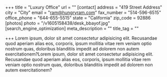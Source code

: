 +++
title = "Luxury Office"
url = ""
[contact]
address = "419 Street Address"
city = "City"
email = "ram@hungryram.com"
fax_number = "514-596-6515"
office_phone = "644-655-5515"
state = "California"
zip_code = 92886
[photos]
photo = "/v1605158438/desk_bbayof.jpg"
[search_engine_optimization]
meta_description = ""
title_tag = ""

+++
Lorem ipsum, dolor sit amet consectetur adipisicing elit. Recusandae quod aperiam alias eos, corporis, ipsum mollitia vitae rem veniam optio nostrum quas, doloribus blanditiis impedit ad dolorem non autem exercitationem?Lorem ipsum, dolor sit amet consectetur adipisicing elit. Recusandae quod aperiam alias eos, corporis, ipsum mollitia vitae rem veniam optio nostrum quas, doloribus blanditiis impedit ad dolorem non autem exercitationem?